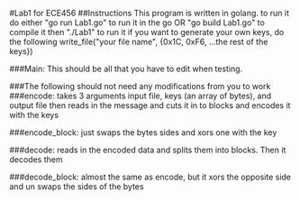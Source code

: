 #Lab1 for ECE456
##Instructions
This program is written in golang.
to run it do either
 "go run Lab1.go" to run it in the go 
 OR
 "go build Lab1.go" to compile it
  then
 "./Lab1" to run it
if you want to generate your own keys, do the following
  write_file("your file name", {0x1C, 0xF6, ...the rest of the keys})

###Main:
This should be all that you have to edit when testing.

###The following should not need any modifications from you to work
###encode:
takes 3 arguments input file, keys (an array of bytes), and output file then reads in the message and cuts it in to blocks and encodes it with the keys

###encode_block:
just swaps the bytes sides and xors one with the key

###decode:
reads in the encoded data and splits them into blocks. Then it decodes them

###decode_block:
almost the same as encode, but it xors the opposite side and un swaps the sides of the bytes
